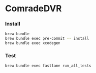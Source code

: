 # ComradeDVR

### Install

```bash
brew bundle
brew bundle exec pre-commit -- install
brew bundle exec xcodegen
```

### Test

```bash
brew bundle exec fastlane run_all_tests
```


